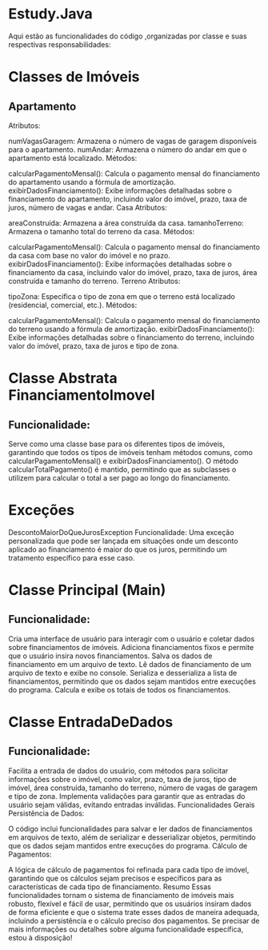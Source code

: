 # Estudy.Java
Aqui estão as funcionalidades do código ,organizadas por classe e suas respectivas responsabilidades:

<h1> Classes de Imóveis </h1>
<h2> Apartamento </h2>
Atributos:

numVagasGaragem: Armazena o número de vagas de garagem disponíveis para o apartamento.
numAndar: Armazena o número do andar em que o apartamento está localizado.
Métodos:

calcularPagamentoMensal(): Calcula o pagamento mensal do financiamento do apartamento usando a fórmula de amortização.
exibirDadosFinanciamento(): Exibe informações detalhadas sobre o financiamento do apartamento, incluindo valor do imóvel, prazo, taxa de juros, número de vagas e andar.
Casa
Atributos:

areaConstruida: Armazena a área construída da casa.
tamanhoTerreno: Armazena o tamanho total do terreno da casa.
Métodos:

calcularPagamentoMensal(): Calcula o pagamento mensal do financiamento da casa com base no valor do imóvel e no prazo.
exibirDadosFinanciamento(): Exibe informações detalhadas sobre o financiamento da casa, incluindo valor do imóvel, prazo, taxa de juros, área construída e tamanho do terreno.
Terreno
Atributos:

tipoZona: Especifica o tipo de zona em que o terreno está localizado (residencial, comercial, etc.).
Métodos:

calcularPagamentoMensal(): Calcula o pagamento mensal do financiamento do terreno usando a fórmula de amortização.
exibirDadosFinanciamento(): Exibe informações detalhadas sobre o financiamento do terreno, incluindo valor do imóvel, prazo, taxa de juros e tipo de zona.


<h1> Classe Abstrata FinanciamentoImovel </h1>
<h2>Funcionalidade: </h2>
Serve como uma classe base para os diferentes tipos de imóveis, garantindo que todos os tipos de imóveis tenham métodos comuns, como calcularPagamentoMensal() e exibirDadosFinanciamento().
O método calcularTotalPagamento() é mantido, permitindo que as subclasses o utilizem para calcular o total a ser pago ao longo do financiamento.


<h1> Exceções</h1>
DescontoMaiorDoQueJurosException
Funcionalidade:
Uma exceção personalizada que pode ser lançada em situações onde um desconto aplicado ao financiamento é maior do que os juros, permitindo um tratamento específico para esse caso.


<h1> Classe Principal (Main)</h1>
<h2> Funcionalidade: </h2>
Cria uma interface de usuário para interagir com o usuário e coletar dados sobre financiamentos de imóveis.
Adiciona financiamentos fixos e permite que o usuário insira novos financiamentos.
Salva os dados de financiamento em um arquivo de texto.
Lê dados de financiamento de um arquivo de texto e exibe no console.
Serializa e desserializa a lista de financiamentos, permitindo que os dados sejam mantidos entre execuções do programa.
Calcula e exibe os totais de todos os financiamentos.


<h1> Classe EntradaDeDados </h1>
<h2> Funcionalidade: </h2>
Facilita a entrada de dados do usuário, com métodos para solicitar informações sobre o imóvel, como valor, prazo, taxa de juros, tipo de imóvel, área construída, tamanho do terreno, número de vagas de garagem e tipo de zona.
Implementa validações para garantir que as entradas do usuário sejam válidas, evitando entradas inválidas.
Funcionalidades Gerais
Persistência de Dados:

O código inclui funcionalidades para salvar e ler dados de financiamentos em arquivos de texto, além de serializar e desserializar objetos, permitindo que os dados sejam mantidos entre execuções do programa.
Cálculo de Pagamentos:

A lógica de cálculo de pagamentos foi refinada para cada tipo de imóvel, garantindo que os cálculos sejam precisos e específicos para as características de cada tipo de financiamento.
Resumo
Essas funcionalidades tornam o sistema de financiamento de imóveis mais robusto, flexível e fácil de usar, permitindo que os usuários insiram dados de forma eficiente e que o sistema trate esses dados de maneira adequada, incluindo a persistência e o cálculo preciso dos pagamentos. Se precisar de mais informações ou detalhes sobre alguma funcionalidade específica, estou à disposição!